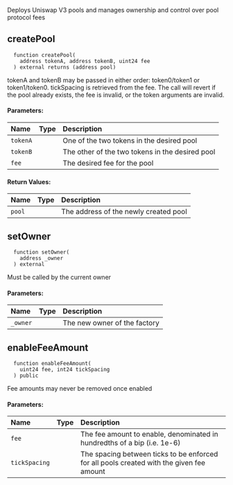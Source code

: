 Deploys Uniswap V3 pools and manages ownership and control over pool protocol fees

## createPool
```solidity
  function createPool(
    address tokenA, address tokenB, uint24 fee
  ) external returns (address pool)
```
tokenA and tokenB may be passed in either order: token0/token1 or token1/token0. tickSpacing is retrieved
from the fee. The call will revert if the pool already exists, the fee is invalid, or the token arguments
are invalid.

#### Parameters:
| Name | Type | Description                                                          |
| :--- | :--- | :------------------------------------------------------------------- |
|`tokenA` |  | One of the two tokens in the desired pool
|`tokenB` |  | The other of the two tokens in the desired pool
|`fee` |  | The desired fee for the pool

#### Return Values:
| Name                           | Type          | Description                                                                  |
| :----------------------------- | :------------ | :--------------------------------------------------------------------------- |
|`pool`|  | The address of the newly created pool
## setOwner
```solidity
  function setOwner(
    address _owner
  ) external
```
Must be called by the current owner

#### Parameters:
| Name | Type | Description                                                          |
| :--- | :--- | :------------------------------------------------------------------- |
|`_owner` |  | The new owner of the factory

## enableFeeAmount
```solidity
  function enableFeeAmount(
    uint24 fee, int24 tickSpacing
  ) public
```
Fee amounts may never be removed once enabled

#### Parameters:
| Name | Type | Description                                                          |
| :--- | :--- | :------------------------------------------------------------------- |
|`fee` |  | The fee amount to enable, denominated in hundredths of a bip (i.e. 1e-6)
|`tickSpacing` |  | The spacing between ticks to be enforced for all pools created with the given fee amount


